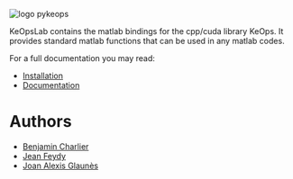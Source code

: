 ![logo pykeops](http://www.kernel-operations.io/_images/keopslab_logo.png)

KeOpsLab contains the matlab bindings for the cpp/cuda library KeOps. It provides
standard matlab functions that can be used in any matlab codes.

For a full documentation you may read:

* [Installation](https://www.kernel-operations.io/api/installation.html)
* [Documentation](https://www.kernel-operations.io/matlab/index.html)

# Authors

- [Benjamin Charlier](http://imag.umontpellier.fr/~charlier/)
- [Jean Feydy](https://www.jeanfeydy.com)
- [Joan Alexis Glaunès](https://www.mi.parisdescartes.fr/~glaunes/)
